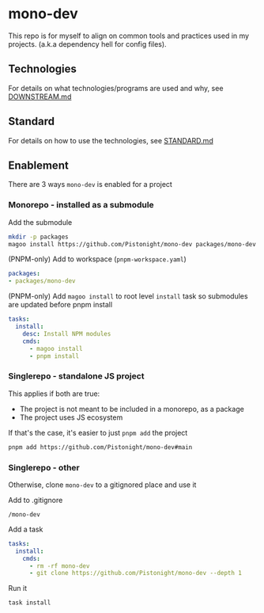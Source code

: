 # mono-dev
This repo is for myself to align on common tools and practices used in my projects.
(a.k.a dependency hell for config files).

## Technologies
For details on what technologies/programs are used and why, see [DOWNSTREAM.md](./DOWNSTREAM.md#technologies)

## Standard
For details on how to use the technologies, see [STANDARD.md](./STANDARD.md)

## Enablement
There are 3 ways `mono-dev` is enabled for a project

### Monorepo - installed as a submodule
Add the submodule
```bash
mkdir -p packages
magoo install https://github.com/Pistonight/mono-dev packages/mono-dev --branch main --name mono-dev
```

(PNPM-only) Add to workspace (`pnpm-workspace.yaml`)
```yaml
packages:
- packages/mono-dev
```

(PNPM-only) Add `magoo install` to root level `install` task so
submodules are updated before pnpm install
```yaml
tasks:
  install:
    desc: Install NPM modules
    cmds:
      - magoo install
      - pnpm install
```

### Singlerepo - standalone JS project
This applies if both are true:
- The project is not meant to be included in a monorepo, as a package
- The project uses JS ecosystem

If that's the case, it's easier to just `pnpm add` the project
```bash
pnpm add https://github.com/Pistonight/mono-dev#main
```

### Singlerepo - other
Otherwise, clone `mono-dev` to a gitignored place and use it

Add to .gitignore
```
/mono-dev
```

Add a task
```yaml
tasks:
  install:
    cmds:
      - rm -rf mono-dev
      - git clone https://github.com/Pistonight/mono-dev --depth 1
```

Run it
```bash
task install
```

